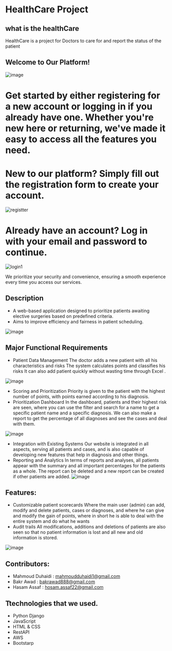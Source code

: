 # HealthCare Project


## what is the healthCare
HealthCare is a project for Doctors to care for and report the status of the patient 

## Welcome to Our Platform!

![image](https://github.com/user-attachments/assets/8f6c9234-f3ae-4530-b73f-56dbf879de9a)

# Get started by either registering for a new account or logging in if you already have one. Whether you're new here or returning, we've made it easy to access all the features you need.

# New to our platform? Simply fill out the registration form to create your account.
 ![registter](https://github.com/user-attachments/assets/da472656-f023-4775-9200-848409226c08)

# Already have an account? Log in with your email and password to continue.
![login1](https://github.com/user-attachments/assets/5b41e1bf-3263-40ab-b943-43d35bbf82e8)

We prioritize your security and convenience, ensuring a smooth experience every time you access our services.


## Description
* A web-based application designed to prioritize patients awaiting elective surgeries based on predefined criteria.
* Aims to improve efficiency and fairness in patient scheduling.

![image](https://github.com/user-attachments/assets/5998f6be-8d3f-4e65-ad35-f46cd4c9ea31)


## Major Functional Requirements
* Patient Data Management
  The doctor adds a new patient with all his characteristics and risks
  The system calculates points and classifies his risks
  It can also add patient quickly without wasting time through Excel .
  
![image](https://github.com/user-attachments/assets/b3ea1d9f-9ec3-40ad-8a61-0b747c225dac)
* Scoring and Prioritization
  Priority is given to the patient with the highest number of points, with points earned according to his diagnosis.
* Prioritization Dashboard
  In the dashboard, patients and their highest risk are seen, where you can use the filter and search for a name to get a specific patient name and a specific diagnosis.
  We can also make a report to get the percentage of all diagnoses and see the cases and deal with them.
  
![image](https://github.com/user-attachments/assets/6b73efb7-9178-40f4-af01-34f70d86047b)

* Integration with Existing Systems
  Our website is integrated in all aspects, serving all patients and cases, and is also capable of developing new features that help in diagnosis and other things.
* Reporting and Analytics
  In terms of reports and analyses, all patients appear with the summary and all important percentages for the patients as a whole.
  The report can be deleted and a new report can be created if other patients are added.
![image](https://github.com/user-attachments/assets/69b361f3-75db-49a1-84c1-65702d40124f)

## Features:
* Customizable patient scorecards
  Where the main user (admin) can add, modify and delete patients, cases or diagnoses, and where he can give and modify the gain of points, where in short he is able to deal with the entire system and do what he wants
* Audit trails
  All modifications, additions and deletions of patients are also seen so that no patient information is lost and all new and old information is stored.
  
![image](https://github.com/user-attachments/assets/e69bb92f-d84b-428f-8cd2-2710f94a02ca)


## Contributors:
* Mahmoud Duhaidi : mahmoudduhaidi1@gmail.com
* Bakr Awad : bakrawad888@gmail.com
* Hasam Assaf : hosam.assaf22@gmail.com

## Ttechnologies that we used.
* Python Django
* JavaScript
* HTML & CSS
* RestAPI
* AWS
* Bootstarp 
